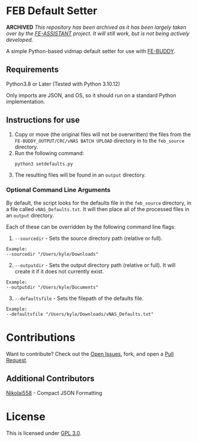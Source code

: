 # FEB Default Setter

**ARCHIVED**
*This repository has been archived as it has been largely taken over by the [FE-ASSISTANT](https://github.com/KSanders7070/FE-ASSISTANT) project. It will still work, but is not being actively developed.*

A simple Python-based vidmap default setter for use with [FE-BUDDY](https://github.com/Nikolai558/FE-BUDDY).

## Requirements

Python3.8 or Later (Tested with Python 3.10.12)

Only imports are JSON, and OS, so it should run on a standard Python implementation.

## Instructions for use

1. Copy or move (the original files will not be overwritten) the files from the `FE-BUDDY_OUTPUT/CRC/vNAS BATCH UPLOAD` directory in to the `feb_source` directory.
2. Run the following command:
   <br/>
   ```
   python3 setdefaults.py
   ```
3. The resulting files will be found in an `output` directory.

### Optional Command Line Arguments

By default, the script looks for the defaults file in the `feb_source` directory, in a file called `vNAS_Defaults.txt`. It will then place all of the processed files in an `output` directory.

Each of these can be overridden by the following command line flags:

1. `--sourcedir` - Sets the source directory path (relative or full).

```
Example:
--sourcedir "/Users/kyle/Downloads"
```

2. `--outputdir` - Sets the output directory path (relative or full). It will create it if it does not currently exist.

```
Example:
--outputdir "/Users/kyle/Documents"
```

3. `--defaultsfile` - Sets the filepath of the defaults file.

```
Example:
--defaultsfile "/Users/kyle/Downloads/vNAS_Defaults.txt"
```

# Contributions

Want to contribute? Check out the [Open Issues](https://github.com/misterrodg/FEB-DefaultSetter/issues), fork, and open a [Pull Request](https://github.com/misterrodg/FEB-DefaultSetter/pulls).

## Additional Contributors

[Nikolai558](https://github.com/Nikolai558) - Compact JSON Formatting

# License

This is licensed under [GPL 3.0](./LICENSE).
